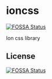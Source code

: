 # ioncss
[![FOSSA Status](https://app.fossa.com/api/projects/git%2Bgithub.com%2FEduclicko2o%2Fioncss.svg?type=shield)](https://app.fossa.com/projects/git%2Bgithub.com%2FEduclicko2o%2Fioncss?ref=badge_shield)

Ion css library


## License
[![FOSSA Status](https://app.fossa.com/api/projects/git%2Bgithub.com%2FEduclicko2o%2Fioncss.svg?type=large)](https://app.fossa.com/projects/git%2Bgithub.com%2FEduclicko2o%2Fioncss?ref=badge_large)
